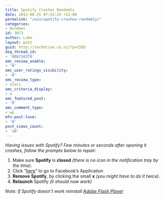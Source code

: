 ```yaml
---
title: Spotify Crashes Randomly
date: 2012-08-25 07:53:23 +12:00
permalink: "/win/spotify-crashes-randomly/"
categories:
- Windows
id: 3073
author: Luke
layout: post
guid: http://techdrive.co.nz/?p=1585
dsq_thread_id:
- '886216370'
omc_review_enable:
- '0'
omc_user_ratings_visibility:
- '0'
omc_review_type:
- stars
omc_criteria_display:
- n
omc_featured_post:
- '0'
omc_comment_type:
- wp
mfn-post-love:
- '0'
post_views_count:
- '10'
---
```


_Having issues with Spotify? Few minutes or seconds after opening it crashes, follow the prompts below to repair:_

<ol start="1">
  <li>
    Make sure <strong>Spotify</strong> is <strong>closed</strong><em> (there is no icon in the notification tray by the time)</em>.
  </li>
  <li>
    Click &#8220;<a title="Facebook Applications" href="https://www.facebook.com/appcenter/my" target="_blank">here</a>&#8221; to go to Facebook&#8217;s Application
  </li>
  <li>
    <strong>Remove</strong> <strong>Spotify</strong>, by clicking the small <strong>x</strong><em> (you might have to do it twice).</em>
  </li>
  <li>
    <strong>Relaunch</strong> Spotify<em> (it should now work)</em>
  </li>
</ol>

_Note: If Spotify doesn&#8217;t work reinstall <a title="Adobe Flash Player" href="http://get.adobe.com/flashplayer/" target="_blank">Adobe Flash Player</a>_